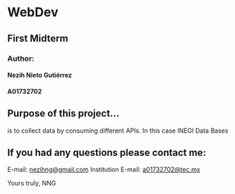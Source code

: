 # WebDev

## First Midterm 
### Author: 
#### Nezih Nieto Gutiérrez
#### A01732702

## Purpose of this project...
is to collect data by consuming different APIs. In this case INEGI Data Bases

## If you had any questions please contact me:
E-mail: nezihng@gmail.com
Institution E-mail: a01732702@tec.mx

Yours truly, 
NNG

